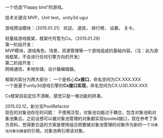 一个仿造“Flappy bird”的游戏。

技术关键词 MVP，Unit test，unity3d ugui

游戏预设模块：（2015.01.21）
欢迎，
道具，
排行榜，
设置，
关卡。


轻量级游戏框架，框架代号暂为Cx。（2015.01.29）  
第一阶段开发：  
MVP模块，游戏角色，场景，资源管理等一个游戏组成的基础内容。（注：此为游戏框架，不会进行任何引擎方向的开发）  
第二阶段开发：  
网络通信，本地存储，设计器编辑器。  

框架内容分为两大部分：
一个是核心**Cx接口**，命名空间为CX.XXX.XXX  
一个是基于unity3d游戏引擎的**Cx接口实现**，命名空间为CX.U3D.XXX.XXX  

Cx框架目前定位不清晰，感觉只是一堆功能的拼凑。

2015.02.12，新分支PoolRefactor  
现在的对象池存在的问题： 
不使用泛型，对象池功能过于耦合，包含对象池和对象池集合。之前设想可以被对象池管理的对象都实现Ipooled接口，现在参考了多方资料，觉得更合适的方案是使用组合把要被对象池管理的对象作为新的一个`对象池对象创建者`的引用。对象池再引用该对象。
